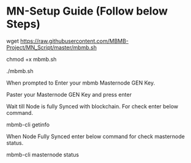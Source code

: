 # MN-Setup Guide (Follow below Steps)

wget https://raw.githubusercontent.com/MBMB-Project/MN_Script/master/mbmb.sh

chmod +x mbmb.sh

./mbmb.sh

When prompted to Enter your mbmb Masternode GEN Key.

Paster your Masternode GEN Key and press enter

Wait till Node is fully Synced with blockchain. For check enter below command.

mbmb-cli getinfo

When Node Fully Synced enter below command for check masternode status.

mbmb-cli masternode status
